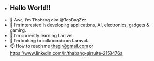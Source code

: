 - ## Hello World!!
- 👋 Awe, I’m Thabang aka @TeaBagZzz
- 👀 I’m interested in developing applications, AI, electronics, gadgets & gaming.
- 🌱 I’m currently learning Laravel.
- 💞️ I’m looking to collaborate on Laravel.
- 📫 How to reach me thagir@gmail.com or https://www.linkedin.com/in/thabang-girruite-2158476a

<!---
TeaBagZzz/TeaBagZzz is a ✨ special ✨ repository because its `README.md` (this file) appears on your GitHub profile.
You can click the Preview link to take a look at your changes.
--->
